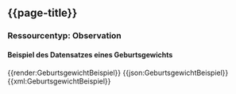 ## {{page-title}}

### Ressourcentyp: Observation

#### Beispiel des Datensatzes eines Geburtsgewichts
<tabs>
    <tab title="Übersicht">      
        {{render:GeburtsgewichtBeispiel}}
    </tab>
    <tab title="JSON">
        {{json:GeburtsgewichtBeispiel}}
    </tab>
    <tab title="XML">
        {{xml:GeburtsgewichtBeispiel}}
    </tab>
</tabs>